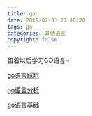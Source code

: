 ```yaml
---
title: go
date: 2019-02-03 21:40:20
tags: go
categories: 其他语言
copyright: false
---
```


留着以后学习GO语言~

[go语言踩坑](https://www.cnblogs.com/276815076/p/8583589.html)

[go语言分析](http://ju.outofmemory.cn/entry/351623)

[go语言基础](https://studygolang.com/articles/13958)

